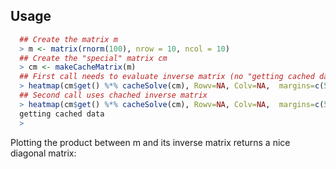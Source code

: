 ## Usage
```R
  ## Create the matrix m
  > m <- matrix(rnorm(100), nrow = 10, ncol = 10)
  ## Create the "special" matrix cm
  > cm <- makeCacheMatrix(m)
  ## First call needs to evaluate inverse matrix (no "getting cached data" message)
  > heatmap(cm$get() %*% cacheSolve(cm), Rowv=NA, Colv=NA,  margins=c(5,5))
  ## Second call uses chached inverse matrix
  > heatmap(cm$get() %*% cacheSolve(cm), Rowv=NA, Colv=NA,  margins=c(5,5))
  getting cached data
  >
```

Plotting the product between m and its inverse matrix returns a nice diagonal matrix:


